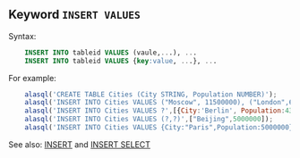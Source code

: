 ## Keyword `INSERT VALUES`

Syntax:
```sql
    INSERT INTO tableid VALUES (vaule,...), ...
    INSERT INTO tableid VALUES {key:value, ...}, ...
```
For example:
```js
    alasql('CREATE TABLE Cities (City STRING, Population NUMBER)');
    alasql('INSERT INTO Cities VALUES ("Moscow", 11500000), ("London",6000000)');
    alasql('INSERT INTO Cities VALUES ?',[{City:'Berlin', Population:4300000}]);
    alasql('INSERT INTO Cities VALUES (?,?)',["Beijing",5000000]);
    alasql('INSERT INTO Cities VALUES {City:"Paris",Population:5000000}');
```

See also: [INSERT](Insert) and [INSERT SELECT](Insert)